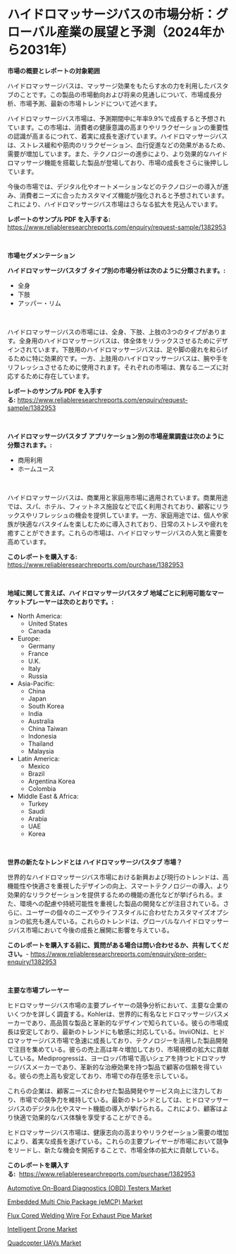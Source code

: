 <p><h1>ハイドロマッサージバスの市場分析：グローバル産業の展望と予測（2024年から2031年）</h1></p><p><strong>市場の概要とレポートの対象範囲</strong></p>
<p><p>ハイドロマッサージバスは、マッサージ効果をもたらす水の力を利用したバスタブのことです。この製品の市場動向および将来の見通しについて、市場成長分析、市場予測、最新の市場トレンドについて述べます。</p><p>ハイドロマッサージバス市場は、予測期間中に年率9.9%で成長すると予想されています。この市場は、消費者の健康意識の高まりやリラクゼーションの重要性の認識が高まるにつれて、着実に成長を遂げています。ハイドロマッサージバスは、ストレス緩和や筋肉のリラクゼーション、血行促進などの効果があるため、需要が増加しています。また、テクノロジーの進歩により、より効果的なハイドロマッサージ機能を搭載した製品が登場しており、市場の成長をさらに後押ししています。</p><p>今後の市場では、デジタル化やオートメーションなどのテクノロジーの導入が進み、消費者ニーズに合ったカスタマイズ機能が強化されると予想されています。これにより、ハイドロマッサージバス市場はさらなる拡大を見込んでいます。</p></p>
<p><strong>レポートのサンプル PDF を入手する:</strong> <a href="https://www.reliableresearchreports.com/enquiry/request-sample/1382953">https://www.reliableresearchreports.com/enquiry/request-sample/1382953</a></p>
<p>&nbsp;</p>
<p><strong>市場セグメンテーション</strong></p>
<p><strong>ハイドロマッサージバスタブ タイプ別の市場分析は次のように分類されます。:</strong></p>
<p><ul><li>全身</li><li>下肢</li><li>アッパー・リム</li></ul></p>
<p>&nbsp;</p>
<p><p>ハイドロマッサージバスの市場には、全身、下肢、上肢の3つのタイプがあります。全身用のハイドロマッサージバスは、体全体をリラックスさせるためにデザインされています。下肢用のハイドロマッサージバスは、足や脚の疲れを和らげるために特に効果的です。一方、上肢用のハイドロマッサージバスは、腕や手をリフレッシュさせるために使用されます。それぞれの市場は、異なるニーズに対応するために存在しています。</p></p>
<p><strong>レポートのサンプル PDF を入手する:</strong>&nbsp;<a href="https://www.reliableresearchreports.com/enquiry/request-sample/1382953">https://www.reliableresearchreports.com/enquiry/request-sample/1382953</a></p>
<p>&nbsp;</p>
<p><strong> ハイドロマッサージバスタブ アプリケーション別の市場産業調査は次のように分類されます。:</strong></p>
<p><ul><li>商用利用</li><li>ホームユース</li></ul></p>
<p>&nbsp;</p>
<p><p>ハイドロマッサージバスは、商業用と家庭用市場に適用されています。商業用途では、スパ、ホテル、フィットネス施設などで広く利用されており、顧客にリラックスやリフレッシュの機会を提供しています。一方、家庭用途では、個人や家族が快適なバスタイムを楽しむために導入されており、日常のストレスや疲れを癒すことができます。これらの市場は、ハイドロマッサージバスの人気と需要を高めています。</p></p>
<p><strong>このレポートを購入する:</strong>&nbsp; <a href="https://www.reliableresearchreports.com/purchase/1382953">https://www.reliableresearchreports.com/purchase/1382953</a></p>
<p>&nbsp;</p>
<p><strong>地域に関して言えば、ハイドロマッサージバスタブ 地域ごとに利用可能なマーケットプレーヤーは次のとおりです。:</strong></p>
<p><ul>
    <li>
        North America:
        <ul>
            <li>United States</li>
            <li>Canada</li>
        </ul>
    </li>
    <li>
        Europe:
        <ul>
            <li>Germany</li>
            <li>France</li>
            <li>U.K.</li>
            <li>Italy</li>
            <li>Russia</li>
        </ul>
    </li>
    <li>
        Asia-Pacific:
        <ul>
            <li>China</li>
            <li>Japan</li>
            <li>South Korea</li>
            <li>India</li>
            <li>Australia</li>
            <li>China Taiwan</li>
            <li>Indonesia</li>
            <li>Thailand</li>
            <li>Malaysia</li>
        </ul>
    </li>
    <li>
        Latin America:
        <ul>
            <li>Mexico</li>
            <li>Brazil</li>
            <li>Argentina Korea</li>
            <li>Colombia</li>
        </ul>
    </li>
    <li>
        Middle East & Africa:
        <ul>
            <li>Turkey</li>
            <li>Saudi</li>
            <li>Arabia</li>
            <li>UAE</li>
            <li>Korea</li>
        </ul>
    </li>
    </ul></p>
<p>&nbsp;</p>
<p><strong>世界の新たなトレンドとは ハイドロマッサージバスタブ 市場？</strong></p>
<p><p>世界的なハイドロマッサージバス市場における新興および現行のトレンドは、高機能性や快適さを重視したデザインの向上、スマートテクノロジーの導入、より効果的なリラクゼーションを提供するための機能の進化などが挙げられる。また、環境への配慮や持続可能性を重視した製品の開発などが注目されている。さらに、ユーザーの個々のニーズやライフスタイルに合わせたカスタマイズオプションの拡充も進んでいる。これらのトレンドは、グローバルなハイドロマッサージバス市場において今後の成長と展開に影響を与えている。</p></p>
<p><strong>このレポートを購入する前に、質問がある場合は問い合わせるか、共有してください。</strong>- <a href="https://www.reliableresearchreports.com/enquiry/pre-order-enquiry/1382953">https://www.reliableresearchreports.com/enquiry/pre-order-enquiry/1382953</a></p>
<p>&nbsp;</p>
<p><strong>主要な市場プレーヤー</strong></p>
<p><p>ヒドロマッサージバス市場の主要プレイヤーの競争分析において、主要な企業のいくつかを詳しく調査する。Kohlerは、世界的に有名なヒドロマッサージバスメーカーであり、高品質な製品と革新的なデザインで知られている。彼らの市場成長は安定しており、最新のトレンドにも敏感に対応している。InviiONは、ヒドロマッサージバス市場で急速に成長しており、テクノロジーを活用した製品開発で注目を集めている。彼らの売上高は年々増加しており、市場規模の拡大に貢献している。Mediprogressは、ヨーロッパ市場で高いシェアを持つヒドロマッサージバスメーカーであり、革新的な治療効果を持つ製品で顧客の信頼を得ている。彼らの売上高も安定しており、市場での存在感を示している。</p><p>これらの企業は、顧客ニーズに合わせた製品開発やサービス向上に注力しており、市場での競争力を維持している。最新のトレンドとしては、ヒドロマッサージバスのデジタル化やスマート機能の導入が挙げられる。これにより、顧客はより快適で効果的なバス体験を享受することができる。</p><p>ヒドロマッサージバス市場は、健康志向の高まりやリラクゼーション需要の増加により、着実な成長を遂げている。これらの主要プレイヤーが市場において競争をリードし、新たな機会を開拓することで、市場全体の拡大に貢献している。</p></p>
<p><strong>このレポートを購入する:</strong>&nbsp;&nbsp;<a href="https://www.reliableresearchreports.com/purchase/1382953">https://www.reliableresearchreports.com/purchase/1382953</a></p>
<p><p><a href="https://view.publitas.com/reportprime-1/automotive-on-board-diagnostics-obd-testers-market-size-share-trends-analysis-report-by-application-regional-outlook-competitive-strategies-and-segment-forecasts-2024-2031/">Automotive On-Board Diagnostics (OBD) Testers Market</a></p><p><a href="https://view.publitas.com/reportprime-1/embedded-multi-chip-package-emcp-market-challenges-opportunities-and-growth-drivers-and-major-market-players-forecasted-for-period-from-2024-2031/">Embedded Multi Chip Package (eMCP) Market</a></p><p><a href="https://github.com/beatblasta/Market-Research-Report-List-2/blob/main/flux-cored-welding-wire-for-exhaust-pipe-market.md">Flux Cored Welding Wire For Exhaust Pipe Market</a></p><p><a href="https://forested-sushi-9b0.notion.site/Intelligent-Drone-Market-Size-and-Examines-its-Market-Scope-with-a-Primary-Focus-on-Growth-Opportu-69f0424041d34e46ba1cd7664948dfb3">Intelligent Drone Market</a></p><p><a href="https://summer-dogwood-3e9.notion.site/Quadcopter-UAVs-Market-Research-Report-Forecasted-for-Period-from-2024-2031-by-Market-Type-Marke-af147b77ed754574af4dd078e7af8a2f">Quadcopter UAVs Market</a></p></p>
